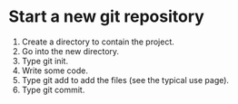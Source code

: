 # Start a new git repository
1. Create a directory to contain the project.
2. Go into the new directory.
3. Type git init.
4. Write some code.
5. Type git add to add the files (see the typical use page).
6. Type git commit.
